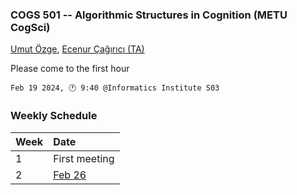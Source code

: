 ### COGS 501 -- Algorithmic Structures in Cognition (METU CogSci)


[Umut Özge](mailto:umozge@metu.edu.tr), [Ecenur Çağırıcı (TA)](mailto:ecenurc@metu.edu.tr)



Please come to the first hour



```
Feb 19 2024, 🕐 9:40 @Informatics Institute S03
```




###  Weekly Schedule

|Week| Date   |
:--- |:-------|
1    | First meeting |
2    | [Feb 26](weeks/week02.md)|
